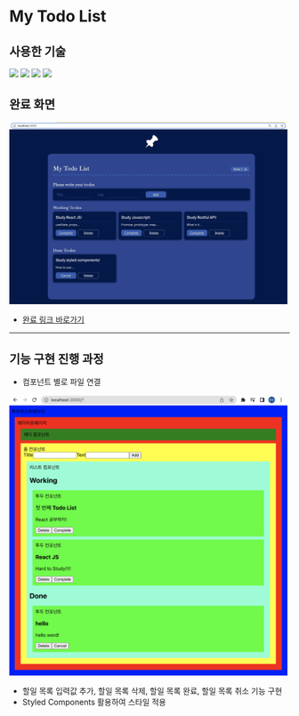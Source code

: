# My Todo List
## 사용한 기술
<p>
  <img src="https://img.shields.io/badge/React-61DAFB?style=for-the-badge&logo=React&logoColor=black">
  <img src="https://img.shields.io/badge/Create React App-09D3AC?style=for-the-badge&logo=Create React App&logoColor=black">
  <img src="https://img.shields.io/badge/Yarn-2C8EBB?style=for-the-badge&logo=Yarn&logoColor=black">
  <img src="https://img.shields.io/badge/styled-components-DB7093?style=for-the-badge&logo=styled-components&logoColor=black">
</p>

## 완료 화면
<img src="https://github.com/YooJinRa/TodoList/blob/main/myTodoListComplete.png" alt="완료 페이지" width="500">

- [완료 링크 바로가기](https://yoojinra.github.io/TodoList/)

-----

## 기능 구현 진행 과정
- 컴포넌트 별로 파일 연결
<img src="https://github.com/YooJinRa/TodoList/blob/main/myReactPrac.png" alt="진행과정" width="500">

- 할일 목록 입력값 추가, 할일 목록 삭제, 할일 목록 완료, 할일 목록 취소 기능 구현
- Styled Components 활용하여 스타일 적용